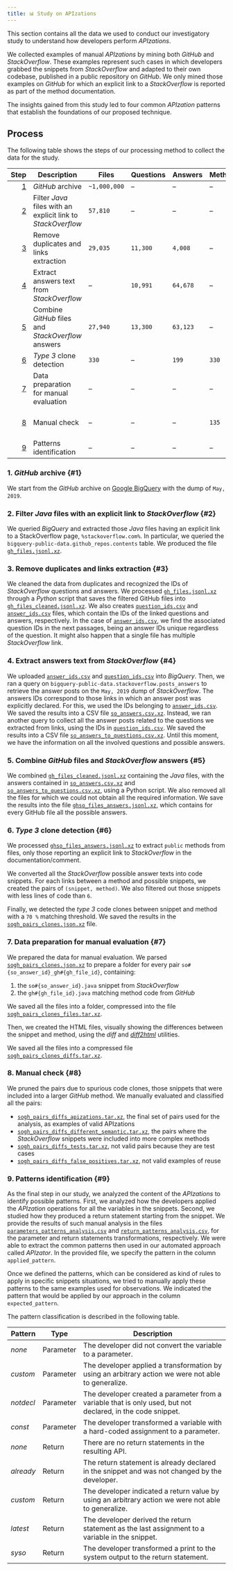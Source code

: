 ```yaml
---
title: 📊 Study on APIzations
---
```


This section contains all the data we used to conduct our investigatory study to understand how developers perform *APIzations*.

We collected examples of manual *APIzations* by mining both *GitHub* and *StackOverflow*.
These examples represent such cases in which developers grabbed the snippets from *StackOverflow* and adapted to their own codebase, published in a public repository on *GitHub*.
We only mined those examples on *GitHub* for which an explicit link to a *StackOverflow* is reported as part of the method documentation.

The insights gained from this study led to four common *APIzation* patterns that establish the foundations of our proposed technique.



## Process

The following table shows the steps of our processing method to collect the data for the study.

<div class="table-wrapper">

Step | Description | Files | Questions | Answers | Methods | Snippets | Pairs | Data
---: | --- | --- | --- | --- | --- | --- | --- | ---
[1](#1) | *GitHub* archive | `~1,000,000` | – | – | – | – | – | –
[2](#2) | Filter *Java* files with an explicit link to *StackOverflow* | `57,810` | – | – | – | – | – | [`gh_files.jsonl.xz`][gh_files.jsonl.xz]
[3](#3) | Remove duplicates and links extraction | `29,035` | `11,300` | `4,008` | – | – | – | [`gh_files_cleaned.jsonl.xz`][gh_files_cleaned.jsonl.xz] <br /> [`question_ids.csv`][question_ids.csv] <br /> [`answer_ids.csv`][answer_ids.csv]
[4](#4) | Extract answers text from *StackOverflow* | – | `10,991` | `64,678` | – | – | – | [`so_answers.csv.xz`][so_answers.csv.xz] <br /> [`so_answers_to_questions.csv.xz`][so_answers_to_questions.csv.xz]
[5](#5) | Combine *GitHub* files and *StackOverflow* answers | `27,940` | `13,300` | `63,123` | – | – | – | [`ghso_files_answers.jsonl.xz`][ghso_files_answers.jsonl.xz]
[6](#6) | *Type 3* clone detection | `330` | – | `199` | `330` | `199` | `330` | [`sogh_pairs_clones.json.xz`][sogh_pairs_clones.json.xz]
[7](#7) | Data preparation for manual evaluation | – | – | – | – | – | – | [`sogh_pairs_clones_files.tar.xz`][sogh_pairs_clones_files.tar.xz] <br /> [`sogh_pairs_clones_diffs.tar.xz`][sogh_pairs_clones_diffs.tar.xz]
[8](#8) | Manual check | – | – | – | `135` | `85` | `135` | [`sogh_pairs_diffs_apizations.tar.xz`][sogh_pairs_diffs_apizations.tar.xz] <br /> [`sogh_pairs_diffs_different_semantic.tar.xz`][sogh_pairs_diffs_different_semantic.tar.xz] <br /> [`sogh_pairs_diffs_tests.tar.xz`][sogh_pairs_diffs_tests.tar.xz] <br /> [`sogh_pairs_diffs_false_positives.tar.xz`][sogh_pairs_diffs_false_positives.tar.xz]
[9](#9) | Patterns identification | – | – | – | – | – | `135` | [`parameters_patterns_analysis.csv`][parameters_patterns_analysis.csv] <br /> [`return_patterns_analysis.csv`][return_patterns_analysis.csv]

</div>



### 1. *GitHub* archive {#1}

We start from the *GitHub* archive on [Google BigQuery](https://cloud.google.com/bigquery) with the dump of `May, 2019`.



### 2. Filter *Java* files with an explicit link to *StackOverflow* {#2}

We queried *BigQuery* and extracted those *Java* files having an explicit link to a StackOverflow page, `%stackoverflow.com%`.
In particular, we queried the `bigquery-public-data.github_repos.contents` table.
We produced the file [`gh_files.jsonl.xz`][gh_files.jsonl.xz].



### 3. Remove duplicates and links extraction {#3}

We cleaned the data from duplicates and recognized the IDs of *StackOverflow* questions and answers.
We processed [`gh_files.jsonl.xz`][gh_files.jsonl.xz] through a *Python* script that saves the filtered GitHub files into [`gh_files_cleaned.jsonl.xz`][gh_files_cleaned.jsonl.xz].
We also creates [`question_ids.csv`][question_ids.csv] and [`answer_ids.csv`][answer_ids.csv] files, which contain the IDs of the linked questions and answers, respectively.
In the case of [`answer_ids.csv`][answer_ids.csv], we find the associated question IDs in the next passages, being an answer IDs unique regardless of the question.
It might also happen that a single file has multiple *StackOverflow* link.



### 4. Extract answers text from *StackOverflow* {#4}

We uploaded [`answer_ids.csv`][answer_ids.csv] and [`question_ids.csv`][question_ids.csv] into *BigQuery*.
Then, we ran a query on `bigquery-public-data.stackoverflow.posts_answers` to retrieve the answer posts on the `May, 2019` dump of *StackOverflow*.
The answers IDs correspond to those links in which an answer post was explicitly declared.
For this, we used the IDs belonging to [`answer_ids.csv`][answer_ids.csv].
We saved the results into a CSV file [`so_answers.csv.xz`][so_answers.csv.xz].
Instead, we ran another query to collect all the answer posts related to the questions we extracted from links, using the IDs in [`question_ids.csv`][question_ids.csv].
We saved the results into a CSV file [`so_answers_to_questions.csv.xz`][so_answers_to_questions.csv.xz].
Until this moment, we have the information on all the involved questions and possible answers.



### 5. Combine *GitHub* files and *StackOverflow* answers {#5}

We combined [`gh_files_cleaned.jsonl.xz`][gh_files_cleaned.jsonl.xz] containing the *Java* files, with the answers contained in [`so_answers.csv.xz`][so_answers.csv.xz] and [`so_answers_to_questions.csv.xz`][so_answers_to_questions.csv.xz], using a Python script.
We also removed all the files for which we could not obtain all the required information.
We save the results into the file [`ghso_files_answers.jsonl.xz`][ghso_files_answers.jsonl.xz], which contains for every GitHub file all the possible answers.



### 6. *Type 3* clone detection {#6}

We processed [`ghso_files_answers.jsonl.xz`][ghso_files_answers.jsonl.xz] to extract `public` methods from files, only those reporting an explicit link to *StackOverflow* in the documentation/comment.

We converted all the *StackOverflow* possible answer texts into code snippets.
For each links between a method and possible snippets, we created the pairs of `(snippet, method)`.
We also filtered out those snippets with less lines of code than `6`.

Finally, we detected the *type 3* code clones between snippet and method with a `70 %` matching threshold.
We saved the results in the [`sogh_pairs_clones.json.xz`][sogh_pairs_clones.json.xz] file.



### 7. Data preparation for manual evaluation {#7}

We prepared the data for manual evaluation.
We parsed [`sogh_pairs_clones.json.xz`][sogh_pairs_clones.json.xz] to prepare a folder for every pair `so#{so_answer_id}_gh#{gh_file_id}`, containing:

1. the `so#{so_answer_id}.java` snippet from *StackOverflow*
2. the `gh#{gh_file_id}.java` matching method code from *GitHub*

We saved all the files into a folder, compressed into the file [`sogh_pairs_clones_files.tar.xz`][sogh_pairs_clones_files.tar.xz].

Then, we created the HTML files, visually showing the differences between the snippet and method, using the *diff* and [*diff2html*](https://diff2html.xyz) utilities.

We saved all the files into a compressed file [`sogh_pairs_clones_diffs.tar.xz`][sogh_pairs_clones_diffs.tar.xz].



### 8. Manual check {#8}

We pruned the pairs due to spurious code clones, those snippets that were included into a larger *GitHub* method.
We manually evaluated and classified all the pairs:

* [`sogh_pairs_diffs_apizations.tar.xz`][sogh_pairs_diffs_apizations.tar.xz], the final set of pairs used for the analysis, as examples of valid APIzations
* [`sogh_pairs_diffs_different_semantic.tar.xz`][sogh_pairs_diffs_different_semantic.tar.xz], the pairs where the *StackOverflow* snippets were included into more complex methods
* [`sogh_pairs_diffs_tests.tar.xz`][sogh_pairs_diffs_tests.tar.xz], not valid pairs because they are test cases
* [`sogh_pairs_diffs_false_positives.tar.xz`][sogh_pairs_diffs_false_positives.tar.xz], not valid examples of reuse



### 9. Patterns identification {#9}

As the final step in our study, we analyzed the content of the *APIzations* to identify possible patterns.
First, we analyzed how the developers applied the *APIzation* operations for all the variables in the snippets.
Second, we studied how they produced a return statement starting from the snippet.
We provide the results of such manual analysis in the files [`parameters_patterns_analysis.csv`][parameters_patterns_analysis.csv] and [`return_patterns_analysis.csv`][return_patterns_analysis.csv], for the parameter and return statements transformations, respectively.
We were able to extract the common patterns then used in our automated approach called *APIzator*.
In the provided file, we specify the pattern in the column `applied_pattern`.

Once we defined the patterns, which can be considered as kind of rules to apply in specific snippets situations, we tried to manually apply these patterns to the same examples used for observations.
We indicated the pattern that would be applied by our approach in the column `expected_pattern`.

The pattern classification is described in the following table.

Pattern | Type | Description
--- | --- | ---
*none* | Parameter | The developer did not convert the variable to a parameter.
*custom* | Parameter | The developer applied a transformation by using an arbitrary action we were not able to generalize.
*notdecl* | Parameter | The developer created a parameter from a variable that is only used, but not declared, in the code snippet.
*const* | Parameter | The developer transformed a variable with a hard-coded assignment to a parameter.
*none* | Return | There are no return statements in the resulting API.
*already* | Return | The return statement is already declared in the snippet and was not changed by the developer.
*custom* | Return | The developer indicated a return value by using an arbitrary action we were not able to generalize.
*latest* | Return | The developer derived the return statement as the last assignment to a variable in the snippet.
*syso* | Return | The developer transformed a print to the system output to the return statement.


[gh_files.jsonl.xz]: https://github.com/pasqualesalza/apization-temp-data/raw/master/study/gh_files.jsonl.xz
[gh_files_cleaned.jsonl.xz]: https://github.com/pasqualesalza/apization-temp-data/raw/master/study/gh_files_cleaned.jsonl.xz
[question_ids.csv]: https://github.com/pasqualesalza/apization-temp-data/raw/master/study/question_ids.csv
[answer_ids.csv]: https://github.com/pasqualesalza/apization-temp-data/raw/master/study/answer_ids.csv
[so_answers.csv.xz]: https://github.com/pasqualesalza/apization-temp-data/raw/master/study/so_answers.csv.xz
[so_answers_to_questions.csv.xz]: https://github.com/pasqualesalza/apization-temp-data/raw/master/study/so_answers_to_questions.csv.xz
[ghso_files_answers.jsonl.xz]: https://github.com/pasqualesalza/apization-temp-data/raw/master/study/ghso_files_answers.jsonl.xz
[sogh_pairs_clones.json.xz]: https://github.com/pasqualesalza/apization-temp-data/raw/master/study/sogh_pairs_clones.json.xz
[sogh_pairs_clones_files.tar.xz]: https://github.com/pasqualesalza/apization-temp-data/raw/master/study/sogh_pairs_clones_files.tar.xz
[sogh_pairs_clones_diffs.tar.xz]: https://github.com/pasqualesalza/apization-temp-data/raw/master/study/sogh_pairs_clones_diffs.tar.xz
[sogh_pairs_diffs_apizations.tar.xz]: https://github.com/pasqualesalza/apization-temp-data/raw/master/study/sogh_pairs_diffs_apizations.tar.xz
[sogh_pairs_diffs_different_semantic.tar.xz]: https://github.com/pasqualesalza/apization-temp-data/raw/master/study/sogh_pairs_diffs_different_semantic.tar.xz
[sogh_pairs_diffs_tests.tar.xz]: https://github.com/pasqualesalza/apization-temp-data/raw/master/study/sogh_pairs_diffs_tests.tar.xz
[sogh_pairs_diffs_false_positives.tar.xz]: https://github.com/pasqualesalza/apization-temp-data/raw/master/study/sogh_pairs_diffs_false_positives.tar.xz
[parameters_patterns_analysis.csv]: https://github.com/pasqualesalza/apization-temp-data/raw/master/study/parameters_patterns_analysis.csv
[return_patterns_analysis.csv]: https://github.com/pasqualesalza/apization-temp-data/raw/master/study/return_patterns_analysis.csv